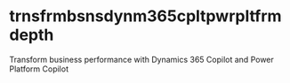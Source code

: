 # trnsfrmbsnsdynm365cpltpwrpltfrmdepth
Transform business performance with Dynamics 365 Copilot and Power Platform Copilot
